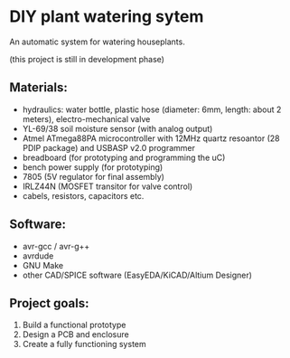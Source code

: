 # DIY plant watering sytem

An automatic system for watering houseplants.

(this project is still in development phase)

## Materials:

- hydraulics: water bottle, plastic hose (diameter: 6mm, length: about 2 meters), electro-mechanical valve
- YL-69/38 soil moisture sensor (with analog output)
- Atmel ATmega88PA microcontroller with 12MHz quartz resoantor (28 PDIP package) and USBASP v2.0 programmer
- breadboard (for prototyping and programming the uC)
- bench power supply (for prototyping)
- 7805 (5V regulator for final assembly)
- IRLZ44N (MOSFET transitor for valve control)
- cabels, resistors, capacitors etc.

## Software:

- avr-gcc / avr-g++
- avrdude
- GNU Make
- other CAD/SPICE software (EasyEDA/KiCAD/Altium Designer)

## Project goals:

1. Build a functional prototype
2. Design a PCB and enclosure
3. Create a fully functioning system


